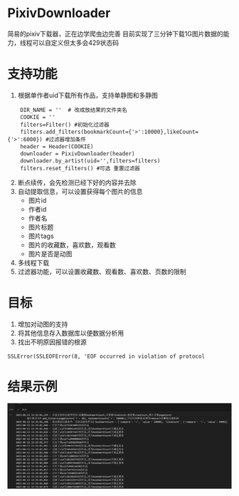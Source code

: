 # PixivDownloader
简易的pixiv下载器，正在边学爬虫边完善
目前实现了三分钟下载1G图片数据的能力，线程可以自定义但太多会429状态码

# 支持功能
1. 根据单作者uid下载所有作品，支持单静图和多静图
```
    DIR_NAME = ''  # 改成放结果的文件夹名
    COOKIE = ''
    filters=Filter() #初始化过滤器
    filters.add_filters(bookmarkCount={'>':10000},likeCount={'>':6000}) #过滤器增加条件
    header = Header(COOKIE)
    downloader = PixivDownloader(header)
    downloader.by_artist(uid='',filters=filters)
    filters.reset_filters() #可选 重置过滤器
```
2. 断点续传，会先检测已经下好的内容并去除
3. 自动提取信息，可以设置获得每个图片的信息
    * 图片id
    * 作者id
    * 作者名
    * 图片标题
    * 图片tags
    * 图片的收藏数，喜欢数，观看数
    * 图片是否是动图
 4. 多线程下载
 5. 过滤器功能，可以设置收藏数、观看数、喜欢数、页数的限制
 
# 目标
1. 增加对动图的支持
2. 将其他信息存入数据库以便数据分析用
3. 找出不明原因报错的根源
```
SSLError(SSLEOFError(8, 'EOF occurred in violation of protocol
```

# 结果示例 
![image](images/result.png)
